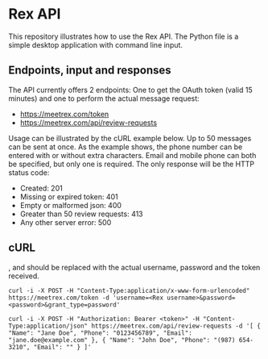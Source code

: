 # Rex API

This repository illustrates how to use the Rex API. The Python file is a simple desktop application with command line input.

## Endpoints, input and responses

The API currently offers 2 endpoints: One to get the OAuth token (valid 15 minutes) and one to perform the actual message request:

- https://meetrex.com/token
- https://meetrex.com/api/review-requests

Usage can be illustrated by the cURL example below. Up to 50 messages can be sent at once. As the example shows, the phone number can be entered with or without extra characters. Email and mobile phone can both be specified, but only one is required. The only response will be the HTTP status code:

- Created: 201
- Missing or expired token: 401
- Empty or malformed json: 400
- Greater than 50 review requests: 413
- Any other server error: 500

## cURL

<Rex username>, <password> and <token> should be replaced with the actual username, password and the token received.

```shell
curl -i -X POST -H "Content-Type:application/x-www-form-urlencoded" https://meetrex.com/token -d 'username=<Rex username>&password=<password>&grant_type=password'

curl -i -X POST -H "Authorization: Bearer <token>" -H "Content-Type:application/json" https://meetrex.com/api/review-requests -d '[ { "Name": "Jane Doe", "Phone": "0123456789", "Email": "jane.doe@example.com" }, { "Name": "John Doe", "Phone": "(987) 654-3210", "Email": "" } ]'
```

